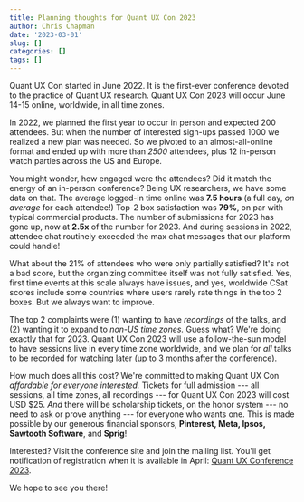 ```yaml
---
title: Planning thoughts for Quant UX Con 2023
author: Chris Chapman
date: '2023-03-01'
slug: []
categories: []
tags: []
---
```


Quant UX Con started in June 2022. 
It is the first-ever conference devoted to the practice of Quant UX research.
Quant UX Con 2023 will occur June 14-15 online, worldwide, in all time zones.

In 2022, we planned the first year to occur in person and expected 200 attendees.
But when the number of interested 
sign-ups passed 1000 we realized a new plan was needed. 
So we pivoted to an almost-all-online format and ended up with more 
than _2500_ attendees, plus 12 in-person watch parties across the US and Europe.

You might wonder, how engaged were the attendees? 
Did it match the energy of an in-person conference?
Being UX researchers, we have some data on that. 
The average logged-in time online was **7.5 hours** (a full day, _on average_ for 
each attendee!)
Top-2 box satisfaction was **79%**, on par with typical commercial products.
The number of submissions for 2023 has gone up, now at **2.5x** of the number for 2023.
And during sessions in 2022, attendee chat routinely exceeded the max chat messages that our
platform could handle!

What about the 21% of attendees who were only partially satisfied?
It's not a bad score, but the organizing committee itself was not fully satisfied.
Yes, first time events at this scale always have issues, and yes, 
worldwide CSat scores include some countries where users rarely rate things in the 
top 2 boxes. 
But we always want to improve.

The top 2 complaints were (1) wanting to have _recordings_ of the talks, and (2)
wanting it to expand to _non-US time zones._ 
Guess what?
We're doing exactly that for 2023.
Quant UX Con 2023 will use a follow-the-sun model
to have sessions live in every time zone worldwide, and we plan for _all_ talks
to be recorded for watching later (up to 3 months after the conference).

How much does all this cost? 
We're committed to making Quant UX Con _affordable for everyone interested._
Tickets for full admission --- all sessions, all time zones, all recordings ---
for Quant UX Con 2023 will cost USD $25.
_And_ there will be scholarship tickets, on the honor system --- no need to ask 
or prove anything --- for everyone who wants one.
This is made possible by our generous financial sponsors, **Pinterest, Meta, Ipsos, Sawtooth Software**,
and **Sprig**!

Interested? Visit the conference site and join the mailing 
list.
You'll get notification of registration when it is available in April:
[Quant UX Conference 2023](https://quantuxcon.org).

We hope to see you there!
